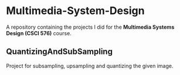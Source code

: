 # Multimedia-System-Design
A repository containing the projects I did for the **Multimedia Systems Design (CSCI 576)** course.

## QuantizingAndSubSampling
Project for subsampling, upsampling and quantizing the given image. 
